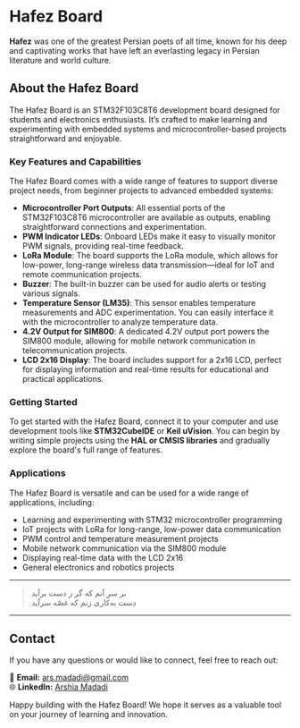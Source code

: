 # Hafez Board

**Hafez** was one of the greatest Persian poets of all time, known for his deep and captivating works that have left an everlasting legacy in Persian literature and world culture.

## About the Hafez Board
The Hafez Board is an STM32F103C8T6 development board designed for students and electronics enthusiasts. It’s crafted to make learning and experimenting with embedded systems and microcontroller-based projects straightforward and enjoyable.

### Key Features and Capabilities
The Hafez Board comes with a wide range of features to support diverse project needs, from beginner projects to advanced embedded systems:

- **Microcontroller Port Outputs**: All essential ports of the STM32F103C8T6 microcontroller are available as outputs, enabling straightforward connections and experimentation.
- **PWM Indicator LEDs**: Onboard LEDs make it easy to visually monitor PWM signals, providing real-time feedback.
- **LoRa Module**: The board supports the LoRa module, which allows for low-power, long-range wireless data transmission—ideal for IoT and remote communication projects.
- **Buzzer**: The built-in buzzer can be used for audio alerts or testing various signals.
- **Temperature Sensor (LM35)**: This sensor enables temperature measurements and ADC experimentation. You can easily interface it with the microcontroller to analyze temperature data.
- **4.2V Output for SIM800**: A dedicated 4.2V output port powers the SIM800 module, allowing for mobile network communication in telecommunication projects.
- **LCD 2x16 Display**: The board includes support for a 2x16 LCD, perfect for displaying information and real-time results for educational and practical applications.

### Getting Started
To get started with the Hafez Board, connect it to your computer and use development tools like **STM32CubeIDE** or **Keil uVision**. You can begin by writing simple projects using the **HAL or CMSIS libraries** and gradually explore the board's full range of features.

### Applications
The Hafez Board is versatile and can be used for a wide range of applications, including:

- Learning and experimenting with STM32 microcontroller programming
- IoT projects with LoRa for long-range, low-power data communication
- PWM control and temperature measurement projects
- Mobile network communication via the SIM800 module
- Displaying real-time data with the LCD 2x16
- General electronics and robotics projects

---

> بر سرِ آنم که گر ز دست برآید  
> دست به‌کاری زنم که غصّه سرآید  

---

## Contact
If you have any questions or would like to connect, feel free to reach out:

📧 **Email:** [ars.madadi@gmail.com](mailto:ars.madadi@gmail.com)  
🌐 **LinkedIn:** [Arshia Madadi](https://www.linkedin.com/in/arshiamadadi)

Happy building with the Hafez Board! We hope it serves as a valuable tool on your journey of learning and innovation.
